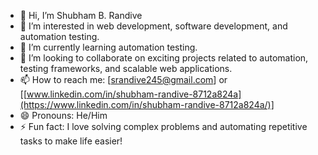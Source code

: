 - 👋 Hi, I’m Shubham B. Randive 
- 👀 I’m interested in web development, software development, and automation testing.  
- 🌱 I’m currently learning automation testing.  
- 💞️ I’m looking to collaborate on exciting projects related to automation, testing frameworks, and scalable web applications.  
- 📫 How to reach me: [srandive245@gmail.com]  or [[www.linkedin.com/in/shubham-randive-8712a824a](https://www.linkedin.com/in/shubham-randive-8712a824a/)]  
- 😄 Pronouns: He/Him  
- ⚡ Fun fact: I love solving complex problems and automating repetitive tasks to make life easier!  
